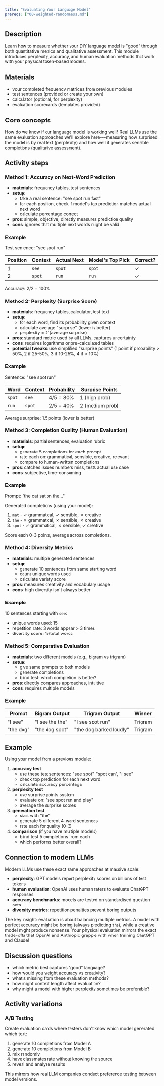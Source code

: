 ```yaml
---
title: "Evaluating Your Language Model"
prereqs: ["00-weighted-randomness.md"]
---
```


## Description

Learn how to measure whether your DIY language model is "good" through both
quantitative metrics and qualitative assessment. This module introduces
perplexity, accuracy, and human evaluation methods that work with your physical
token-based models.

## Materials

- your completed frequency matrices from previous modules
- test sentences (provided or create your own)
- calculator (optional, for perplexity)
- evaluation scorecards (templates provided)

## Core concepts

How do we know if our language model is working well? Real LLMs use the same
evaluation approaches we'll explore here---measuring how surprised the model is
by real text (perplexity) and how well it generates sensible completions
(qualitative assessment).

## Activity steps

### Method 1: Accuracy on Next-Word Prediction

- **materials**: frequency tables, test sentences
- **setup**:
  - take a real sentence: "see spot run fast"
  - for each position, check if model's top prediction matches actual next word
  - calculate percentage correct
- **pros**: simple, objective, directly measures prediction quality
- **cons**: ignores that multiple next words might be valid

### Example

Test sentence: "see spot run"

| Position | Context | Actual Next | Model's Top Pick | Correct? |
| -------- | ------- | ----------- | ---------------- | -------- |
| 1        | `see`   | `spot`      | `spot`           | ✓        |
| 2        | `spot`  | `run`       | `run`            | ✓        |

Accuracy: 2/2 = 100%

### Method 2: Perplexity (Surprise Score)

- **materials**: frequency tables, calculator, test text
- **setup**:
  - for each word, find its probability given context
  - calculate average "surprise" (lower is better)
  - perplexity = 2^(average surprise)
- **pros**: standard metric used by all LLMs, captures uncertainty
- **cons**: requires logarithms or pre-calculated tables
- **potential tweaks**: use simplified "surprise points" (1 point if
  probability > 50%, 2 if 25-50%, 3 if 10-25%, 4 if < 10%)

### Example

Sentence: "see spot run"

| Word   | Context | Probability | Surprise Points |
| ------ | ------- | ----------- | --------------- |
| `spot` | `see`   | 4/5 = 80%   | 1 (high prob)   |
| `run`  | `spot`  | 2/5 = 40%   | 2 (medium prob) |

Average surprise: 1.5 points (lower is better)

### Method 3: Completion Quality (Human Evaluation)

- **materials**: partial sentences, evaluation rubric
- **setup**:
  - generate 5 completions for each prompt
  - rate each on: grammatical, sensible, creative, relevant
  - compare to human-written completions
- **pros**: catches issues numbers miss, tests actual use case
- **cons**: subjective, time-consuming

### Example

Prompt: "the cat sat on the..."

Generated completions (using your model):

1. `mat` - ✓ grammatical, ✓ sensible, ✗ creative
2. `the` - ✗ grammatical, ✗ sensible, ✗ creative
3. `spot` - ✓ grammatical, ✗ sensible, ✓ creative

Score each 0-3 points, average across completions.

### Method 4: Diversity Metrics

- **materials**: multiple generated sentences
- **setup**:
  - generate 10 sentences from same starting word
  - count unique words used
  - calculate variety score
- **pros**: measures creativity and vocabulary usage
- **cons**: high diversity isn't always better

### Example

10 sentences starting with `see`:

- unique words used: 15
- repetition rate: 3 words appear > 3 times
- diversity score: 15/total words

### Method 5: Comparative Evaluation

- **materials**: two different models (e.g., bigram vs trigram)
- **setup**:
  - give same prompts to both models
  - generate completions
  - blind test: which completion is better?
- **pros**: directly compares approaches, intuitive
- **cons**: requires multiple models

### Example

| Prompt    | Bigram Output   | Trigram Output          | Winner  |
| --------- | --------------- | ----------------------- | ------- |
| "I see"   | "I see the the" | "I see spot run"        | Trigram |
| "the dog" | "the dog spot"  | "the dog barked loudly" | Trigram |

## Example

Using your model from a previous module:

1. **accuracy test**
   - use these test sentences: "see spot", "spot can", "I see"
   - check top prediction for each next word
   - calculate accuracy percentage
2. **perplexity test**
   - use surprise points system
   - evaluate on: "see spot run and play"
   - average the surprise scores
3. **generation test**
   - start with "the"
   - generate 5 different 4-word sentences
   - rate each for quality (0-3)
4. **comparison** (if you have multiple models)
   - blind test 5 completions from each
   - which performs better overall?

## Connection to modern LLMs

Modern LLMs use these exact same approaches at massive scale:

- **perplexity**: GPT models report perplexity scores on billions of test tokens
- **human evaluation**: OpenAI uses human raters to evaluate ChatGPT responses
- **accuracy benchmarks**: models are tested on standardised question sets
- **diversity metrics**: repetition penalties prevent boring outputs

The key insight: evaluation is about balancing multiple metrics. A model with
perfect accuracy might be boring (always predicting `the`), while a creative
model might produce nonsense. Your physical evaluation mirrors the exact
trade-offs that OpenAI and Anthropic grapple with when training ChatGPT and
Claude!

## Discussion questions

- which metric best captures "good" language?
- how would you weight accuracy vs creativity?
- what's missing from these evaluation methods?
- how might context length affect evaluation?
- why might a model with higher perplexity sometimes be preferable?

## Activity variations

### A/B Testing

Create evaluation cards where testers don't know which model generated which
text:

1. generate 10 completions from Model A
2. generate 10 completions from Model B
3. mix randomly
4. have classmates rate without knowing the source
5. reveal and analyse results

This mirrors how real LLM companies conduct preference testing between model
versions.
